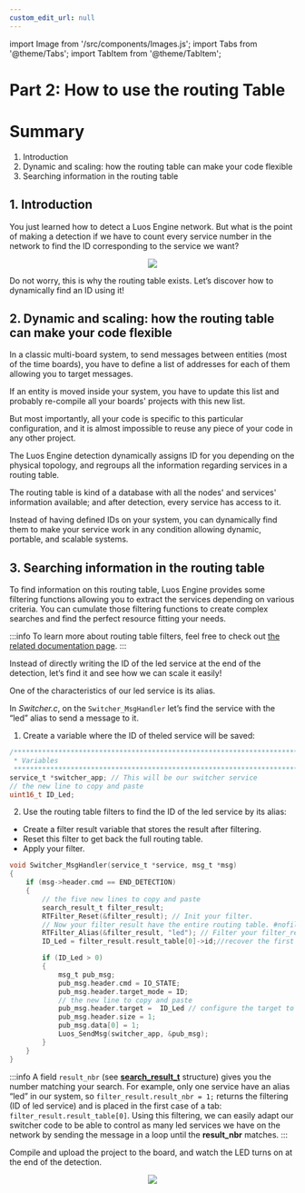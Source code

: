 ```yaml
---
custom_edit_url: null
---
```


import Image from '/src/components/Images.js';
import Tabs from '@theme/Tabs';
import TabItem from '@theme/TabItem';

# Part 2: How to use the routing Table

# Summary

1. Introduction
2. Dynamic and scaling: how the routing table can make your code flexible
3. Searching information in the routing table

## 1. Introduction

You just learned how to detect a Luos Engine network. But what is the point of making a detection if we have to count every service number in the network to find the ID corresponding to the service we want?

<div align="center">
  <img src ="https://media.giphy.com/media/z1GQ9t8FxipnG/giphy-downsized-large.gif" className="gif_tutorial"/>
</div>

Do not worry, this is why the routing table exists.
Let’s discover how to dynamically find an ID using it!

## 2. Dynamic and scaling: how the routing table can make your code flexible

In a classic multi-board system, to send messages between entities (most of the time boards), you have to define a list of addresses for each of them allowing you to target messages.

If an entity is moved inside your system, you have to update this list and probably re-compile all your boards' projects with this new list.

But most importantly, all your code is specific to this particular configuration, and it is almost impossible to reuse any piece of your code in any other project.

The Luos Engine detection dynamically assigns ID for you depending on the physical topology, and regroups all the information regarding services in a routing table.

The routing table is kind of a database with all the nodes' and services' information available; and after detection, every service has access to it.

Instead of having defined IDs on your system, you can dynamically find them to make your service work in any condition allowing dynamic, portable, and scalable systems.

## 3. Searching information in the routing table

To find information on this routing table, Luos Engine provides some filtering functions allowing you to extract the services depending on various criteria. You can cumulate those filtering functions to create complex searches and find the perfect resource fitting your needs.

:::info
To learn more about routing table filters, feel free to check out [the related documentation page](/docs/luos-technology/services/routing-table).
:::

Instead of directly writing the ID of the led service at the end of the detection, let’s find it and see how we can scale it easily!

One of the characteristics of our led service is its alias.

In _Switcher.c_, on the `Switcher_MsgHandler` let’s find the service with the “led” alias to send a message to it.

1. Create a variable where the ID of theled service will be saved:

```c
/*******************************************************************************
 * Variables
 ******************************************************************************/
service_t *switcher_app; // This will be our switcher service
// the new line to copy and paste
uint16_t ID_Led;
```

2. Use the routing table filters to find the ID of the led service by its alias:
 - Create a filter result variable that stores the result after filtering.
 - Reset this filter to get back the full routing table.
 - Apply your filter.

```c
void Switcher_MsgHandler(service_t *service, msg_t *msg)
{
    if (msg->header.cmd == END_DETECTION)
    {
		// the five new lines to copy and paste
		search_result_t filter_result;
        RTFilter_Reset(&filter_result); // Init your filter.
		// Now your filter_result have the entire routing table. #nofilter ;)
        RTFilter_Alias(&filter_result, "led"); // Filter your filter_result only keep the services with the alias "led"
		ID_Led = filter_result.result_table[0]->id;//recover the first service ID with alias "led"

		if (ID_Led > 0)
        {
	        msg_t pub_msg;
	        pub_msg.header.cmd = IO_STATE;
	        pub_msg.header.target_mode = ID;
			// the new line to copy and paste
	        pub_msg.header.target =  ID_Led // configure the target to be our led service ID
	        pub_msg.header.size = 1;
	        pub_msg.data[0] = 1;
	        Luos_SendMsg(switcher_app, &pub_msg);
		}
    }
}
```

:::info
A field `result_nbr` (see **[search_result_t](/docs/luos-technology/services/routing-table)** structure) gives you the  number matching your search.
For example, only one service have an alias “led” in our system, so `filter_result.result_nbr = 1;` returns the filtering (ID of led service) and is placed in the first case of a tab: `filter_result.result_table[0]`.
Using this filtering, we can easily adapt our switcher code to be able to control as many led services we have on the network by sending the message in a loop until the **result_nbr** matches.
:::

Compile and upload the project to the board, and watch the LED turns on at the end of the detection.

<div align="center">
  <img src ="https://media.giphy.com/media/zcCGBRQshGdt6/giphy.gif" className="gif_tutorial"/>
</div>
